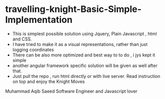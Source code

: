 # travelling-knight-Basic-Simple-Implementation

- This is simplest possible solution using Jquery, Plain Javascript , html and CSS.
- I have tried to make it as a visual representations, rather than just logging coordinates
- There can be also more optimized and best way to to do , i jys kept it simple
- another angular framework specific solution will be given as well after that.
- Just pull the repo , run html directly or with live server. Read instruction on top and enjoy the Knight Moves



Muhammad Aqib Saeed
Software Engineer and Javascript lover
